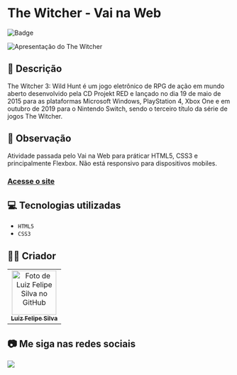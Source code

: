 # The Witcher - Vai na Web

![Badge](http://img.shields.io/static/v1?label=STATUS&message=CONCLUIDO&color=GREEN&style=for-the-badge)

<img src="https://github.com/luizfelipe9627/the-witcher-vnw/blob/main/src/assets/img/apresentacao.gif" alt="Apresentação do The Witcher">

## 📄 Descrição

The Witcher 3: Wild Hunt é um jogo eletrônico de RPG de ação em mundo aberto desenvolvido pela CD Projekt RED e lançado no dia 19 de maio de 2015 para as plataformas Microsoft Windows, PlayStation 4, Xbox One e em outubro de 2019 para o Nintendo Switch, sendo o terceiro título da série de jogos The Witcher.

## 📑 Observação

Atividade passada pelo Vai na Web para práticar HTML5, CSS3 e principalmente Flexbox. Não está responsivo para dispositivos mobiles.

### <a href="https://luizfelipe9627-the-witcher-vnw.netlify.app">Acesse o site</a>

## 💻 Tecnologias utilizadas

- `HTML5`
- `CSS3`

## 🧑‍💻 Criador

<table>
  <tr>
    <td align="center">
      <a href="https://github.com/luizfelipe9627">
        <img src="https://github.com/luizfelipe9627.png" width="100px;" alt="Foto de Luiz Felipe Silva no GitHub"/><br>
        <sub>
          <b>Luiz Felipe Silva</b>
        </sub>
      </a>
    </td>
  </tr>
</table>

## 📷 Me siga nas redes sociais<br>

<p align="left">
  <a href="https://www.linkedin.com/in/luizfelipe9627/" target="_blank"><img src="https://img.shields.io/badge/-LinkedIn-%230077B5?style=for-the-badge&logo=linkedin&logoColor=white"></a>
</p>
